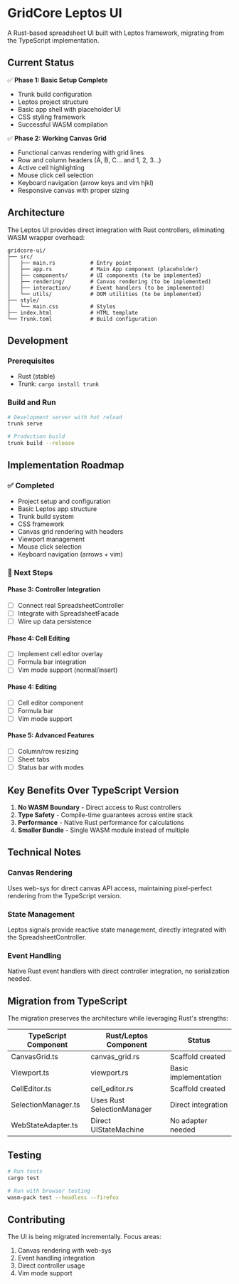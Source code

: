 # GridCore Leptos UI

A Rust-based spreadsheet UI built with Leptos framework, migrating from the TypeScript implementation.

## Current Status

✅ **Phase 1: Basic Setup Complete**
- Trunk build configuration
- Leptos project structure  
- Basic app shell with placeholder UI
- CSS styling framework
- Successful WASM compilation

✅ **Phase 2: Working Canvas Grid**
- Functional canvas rendering with grid lines
- Row and column headers (A, B, C... and 1, 2, 3...)
- Active cell highlighting
- Mouse click cell selection
- Keyboard navigation (arrow keys and vim hjkl)
- Responsive canvas with proper sizing

## Architecture

The Leptos UI provides direct integration with Rust controllers, eliminating WASM wrapper overhead:

```
gridcore-ui/
├── src/
│   ├── main.rs           # Entry point
│   ├── app.rs            # Main App component (placeholder)
│   ├── components/       # UI components (to be implemented)
│   ├── rendering/        # Canvas rendering (to be implemented)
│   ├── interaction/      # Event handlers (to be implemented)
│   └── utils/            # DOM utilities (to be implemented)
├── style/
│   └── main.css          # Styles
├── index.html            # HTML template
└── Trunk.toml            # Build configuration
```

## Development

### Prerequisites
- Rust (stable)
- Trunk: `cargo install trunk`

### Build and Run
```bash
# Development server with hot reload
trunk serve

# Production build
trunk build --release
```

## Implementation Roadmap

### ✅ Completed
- Project setup and configuration
- Basic Leptos app structure
- Trunk build system
- CSS framework
- Canvas grid rendering with headers
- Viewport management
- Mouse click selection
- Keyboard navigation (arrows + vim)

### 🚧 Next Steps

#### Phase 3: Controller Integration
- [ ] Connect real SpreadsheetController
- [ ] Integrate with SpreadsheetFacade
- [ ] Wire up data persistence

#### Phase 4: Cell Editing
- [ ] Implement cell editor overlay
- [ ] Formula bar integration
- [ ] Vim mode support (normal/insert)

#### Phase 4: Editing
- [ ] Cell editor component
- [ ] Formula bar
- [ ] Vim mode support

#### Phase 5: Advanced Features
- [ ] Column/row resizing
- [ ] Sheet tabs
- [ ] Status bar with modes

## Key Benefits Over TypeScript Version

1. **No WASM Boundary** - Direct access to Rust controllers
2. **Type Safety** - Compile-time guarantees across entire stack
3. **Performance** - Native Rust performance for calculations
4. **Smaller Bundle** - Single WASM module instead of multiple

## Technical Notes

### Canvas Rendering
Uses web-sys for direct canvas API access, maintaining pixel-perfect rendering from the TypeScript version.

### State Management
Leptos signals provide reactive state management, directly integrated with the SpreadsheetController.

### Event Handling
Native Rust event handlers with direct controller integration, no serialization needed.

## Migration from TypeScript

The migration preserves the architecture while leveraging Rust's strengths:

| TypeScript Component | Rust/Leptos Component | Status |
|---------------------|----------------------|---------|
| CanvasGrid.ts | canvas_grid.rs | Scaffold created |
| Viewport.ts | viewport.rs | Basic implementation |
| CellEditor.ts | cell_editor.rs | Scaffold created |
| SelectionManager.ts | Uses Rust SelectionManager | Direct integration |
| WebStateAdapter.ts | Direct UIStateMachine | No adapter needed |

## Testing

```bash
# Run tests
cargo test

# Run with browser testing
wasm-pack test --headless --firefox
```

## Contributing

The UI is being migrated incrementally. Focus areas:
1. Canvas rendering with web-sys
2. Event handling integration
3. Direct controller usage
4. Vim mode support